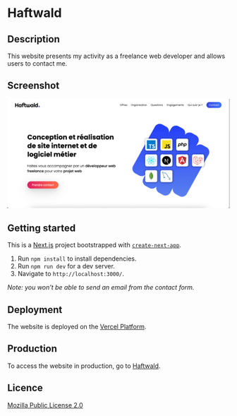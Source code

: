 # Haftwald

## Description

This website presents my activity as a freelance web developer and allows users to contact me.

## Screenshot

![Screenshot](/screenshot.png)

## Getting started

This is a [Next.js](https://nextjs.org/) project bootstrapped with [`create-next-app`](https://github.com/vercel/next.js/tree/canary/packages/create-next-app).

1. Run `npm install` to install dependencies.
2. Run `npm run dev` for a dev server.
3. Navigate to `http://localhost:3000/`.

_Note: you won't be able to send an email from the contact form._

## Deployment

The website is deployed on the [Vercel Platform](https://vercel.com/).

## Production

To access the website in production, go to [Haftwald](https://haftwald.com/).

## Licence

[Mozilla Public License 2.0](https://www.mozilla.org/en-US/MPL/2.0/)

